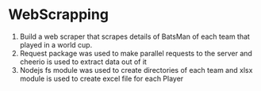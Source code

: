 # WebScrapping
1. Build a web scraper that scrapes details of BatsMan of each team that played in a world cup.
2. Request package was used to make parallel requests to the server and cheerio is used to extract data out of it
3. Nodejs fs module was used to create directories of each team and xlsx module is used to create excel file for each Player
